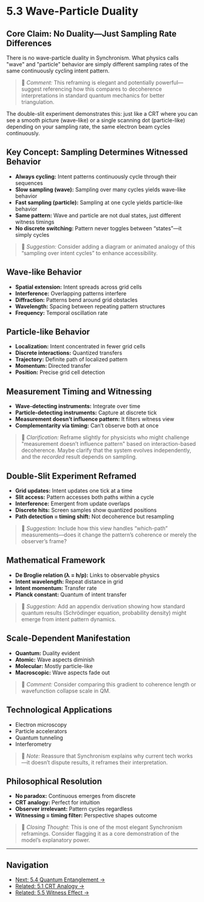 # 5.3 Wave-Particle Duality

## Core Claim: No Duality—Just Sampling Rate Differences

There is no wave-particle duality in Synchronism. What physics calls "wave" and "particle" behavior are simply different sampling rates of the same continuously cycling intent pattern.

> 💬 *Comment:* This reframing is elegant and potentially powerful—suggest referencing how this compares to decoherence interpretations in standard quantum mechanics for better triangulation.

The double-slit experiment demonstrates this: just like a CRT where you can see a smooth picture (wave-like) or a single scanning dot (particle-like) depending on your sampling rate, the same electron beam cycles continuously.

## Key Concept: Sampling Determines Witnessed Behavior

- **Always cycling:** Intent patterns continuously cycle through their sequences  
- **Slow sampling (wave):** Sampling over many cycles yields wave-like behavior  
- **Fast sampling (particle):** Sampling at one cycle yields particle-like behavior  
- **Same pattern:** Wave and particle are not dual states, just different witness timings  
- **No discrete switching:** Pattern never toggles between “states”—it simply cycles

> 💬 *Suggestion:* Consider adding a diagram or animated analogy of this “sampling over intent cycles” to enhance accessibility.

## Wave-like Behavior

- **Spatial extension:** Intent spreads across grid cells  
- **Interference:** Overlapping patterns interfere  
- **Diffraction:** Patterns bend around grid obstacles  
- **Wavelength:** Spacing between repeating pattern structures  
- **Frequency:** Temporal oscillation rate

## Particle-like Behavior

- **Localization:** Intent concentrated in fewer grid cells  
- **Discrete interactions:** Quantized transfers  
- **Trajectory:** Definite path of localized pattern  
- **Momentum:** Directed transfer  
- **Position:** Precise grid cell detection

## Measurement Timing and Witnessing

- **Wave-detecting instruments:** Integrate over time  
- **Particle-detecting instruments:** Capture at discrete tick  
- **Measurement doesn’t influence pattern:** It filters witness view  
- **Complementarity via timing:** Can’t observe both at once

> 💬 *Clarification:* Reframe slightly for physicists who might challenge "measurement doesn’t influence pattern" based on interaction-based decoherence. Maybe clarify that the system evolves independently, and the *recorded* result depends on sampling.

## Double-Slit Experiment Reframed

- **Grid updates:** Intent updates one tick at a time  
- **Slit access:** Pattern accesses both paths within a cycle  
- **Interference:** Emergent from update overlaps  
- **Discrete hits:** Screen samples show quantized positions  
- **Path detection = timing shift:** Not decoherence but resampling

> 💬 *Suggestion:* Include how this view handles “which-path” measurements—does it change the pattern’s coherence or merely the observer’s frame?

## Mathematical Framework

- **De Broglie relation (λ = h/p):** Links to observable physics  
- **Intent wavelength:** Repeat distance in grid  
- **Intent momentum:** Transfer rate  
- **Planck constant:** Quantum of intent transfer

> 💬 *Suggestion:* Add an appendix derivation showing how standard quantum results (Schrödinger equation, probability density) might emerge from intent pattern dynamics.

## Scale-Dependent Manifestation

- **Quantum:** Duality evident  
- **Atomic:** Wave aspects diminish  
- **Molecular:** Mostly particle-like  
- **Macroscopic:** Wave aspects fade out

> 💬 *Comment:* Consider comparing this gradient to coherence length or wavefunction collapse scale in QM.

## Technological Applications

- Electron microscopy  
- Particle accelerators  
- Quantum tunneling  
- Interferometry

> 💬 *Note:* Reassure that Synchronism explains why current tech works—it doesn’t dispute results, it reframes their interpretation.

## Philosophical Resolution

- **No paradox:** Continuous emerges from discrete  
- **CRT analogy:** Perfect for intuition  
- **Observer irrelevant:** Pattern cycles regardless  
- **Witnessing = timing filter:** Perspective shapes outcome

> 💬 *Closing Thought:* This is one of the most elegant Synchronism reframings. Consider flagging it as a core demonstration of the model’s explanatory power.

---

## Navigation

- [Next: 5.4 Quantum Entanglement →](#entanglement)  
- [Related: 5.1 CRT Analogy →](#crt-analogy)  
- [Related: 5.5 Witness Effect →](#witness-effect)